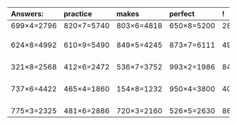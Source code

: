 | Answers: | practice | makes | perfect | ! |
| :--- | :--- | :--- | :--- | :--- |
| 699×4=2796 | 820×7=5740 | 803×6=4818 | 650×8=5200 | 285×6=1710 | 
|   |   |   |   |   | 
|   |   |   |   |   | 
|   |   |   |   |   | 
| 624×8=4992 | 610×9=5490 | 849×5=4245 | 873×7=6111 | 491×9=4419 | 
|   |   |   |   |   | 
|   |   |   |   |   | 
|   |   |   |   |   | 
|   |   |   |   |   | 
| 321×8=2568 | 412×6=2472 | 536×7=3752 | 993×2=1986 | 840×4=3360 | 
|   |   |   |   |   | 
|   |   |   |   |   | 
|   |   |   |   |   | 
|   |   |   |   |   | 
| 737×6=4422 | 465×4=1860 | 154×8=1232 | 950×4=3800 | 408×4=1632 | 
|   |   |   |   |   | 
|   |   |   |   |   | 
|   |   |   |   |   | 
|   |   |   |   |   | 
| 775×3=2325 | 481×6=2886 | 720×3=2160 | 526×5=2630 | 861×2=1722 | 
